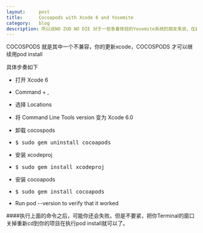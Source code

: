 ```yaml
---
layout:     post
title:      Cocoapods with Xcode 6 and Yosemite
category:   blog
description: 所以说NO ZUO NO DIE 对于一些急着体验的Yosemite系统的朋友来说，在新的系统上有太多的不兼容了，不过对于苹果的设计。我个人还是给予满分。
---
```

COCOSPODS 就是其中一个不兼容，你的更新xcode，COCOSPODS 才可以继续用pod install

具体步奏如下

* 打开 Xcode 6
* Command + ,
* 选择 Locations
* 将 Command Line Tools version 变为 Xcode 6.0
* 卸载 cocospods
 
* <pre class="prettyprint">$ sudo gem uninstall cocoapods</pre>
* 安装 xcodeproj

* <pre class="prettyprint">$ sudo gem install xcodeproj</pre> 
* 安装 cocoapods 
 
* <pre class="prettyprint">$ sudo gem install cocoapods</pre>
* Run pod --version to verify that it worked

####执行上面的命令之后，可能你还会失败。但是不要紧，把你Terminal的窗口关掉重新cd到你的项目在执行pod install就可以了。